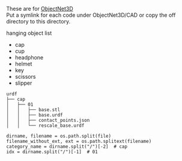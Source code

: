 These are for [ObjectNet3D](https://cvgl.stanford.edu/projects/objectnet3d/)  
Put a symlink for each code under ObjectNet3D/CAD or copy the off directory to this directory.  

hanging object list  

* cap  
* cup  
* headphone  
* helmet  
* key  
* scissors  
* slipper

```
urdf
├── cap
│   ├── 01
│   │   ├── base.stl
│   │   ├── base.urdf
│   │   ├── contact_points.json
│   │   └── rescale_base.urdf

dirname, filename = os.path.split(file)
filename_without_ext, ext = os.path.splitext(filename)
category_name = dirname.split("/")[-2]  # cap
idx = dirname.split("/")[-1]  # 01
```